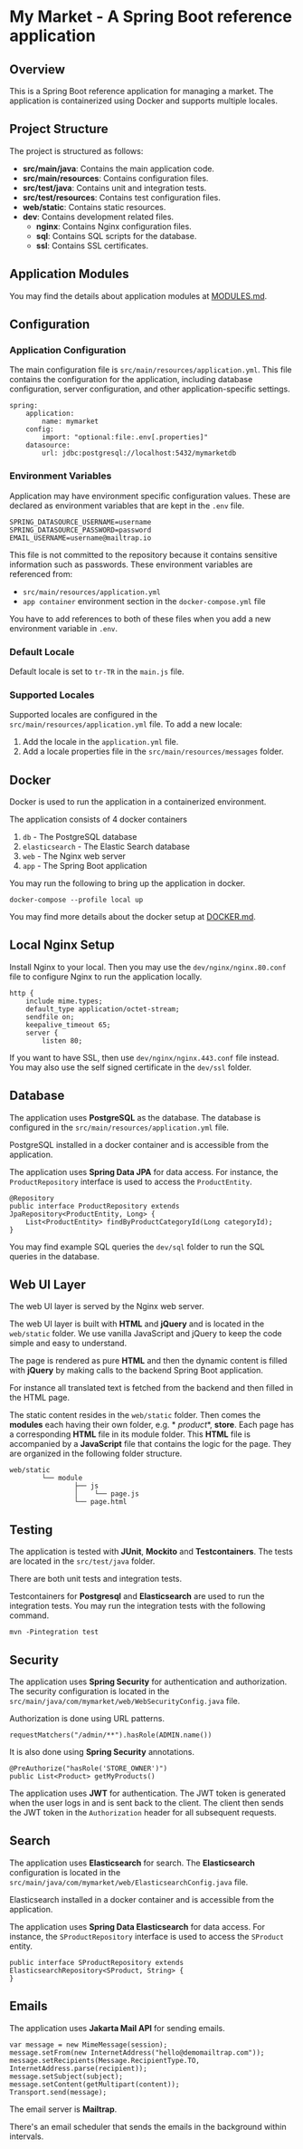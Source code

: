 # My Market - A Spring Boot reference application

## Overview

This is a Spring Boot reference application for managing a market. The application is containerized using Docker and
supports multiple locales.

## Project Structure

The project is structured as follows:
- **src/main/java**: Contains the main application code.
- **src/main/resources**: Contains configuration files.
- **src/test/java**: Contains unit and integration tests.
- **src/test/resources**: Contains test configuration files.
- **web/static**: Contains static resources.
- **dev**: Contains development related files.
    - **nginx**: Contains Nginx configuration files.
    - **sql**: Contains SQL scripts for the database.
    - **ssl**: Contains SSL certificates.

## Application Modules

You may find the details about application modules at [MODULES.md](documents/MODULES.md).

## Configuration

### Application Configuration

The main configuration file is `src/main/resources/application.yml`. This file contains the configuration for the
application, including database configuration, server configuration, and other application-specific settings.

    spring:
        application:
            name: mymarket
        config:
            import: "optional:file:.env[.properties]"
        datasource:
            url: jdbc:postgresql://localhost:5432/mymarketdb

### Environment Variables

Application may have environment specific configuration values. These are declared as environment variables that are
kept in the `.env` file.

    SPRING_DATASOURCE_USERNAME=username
    SPRING_DATASOURCE_PASSWORD=password
    EMAIL_USERNAME=username@mailtrap.io

This file is not committed to the repository because it contains sensitive information such as passwords. These
environment variables are referenced from:

- `src/main/resources/application.yml`
- `app container` environment section in the `docker-compose.yml` file

You have to add references to both of these files when you add a new environment variable in `.env`.

### Default Locale

Default locale is set to `tr-TR` in the `main.js` file.

### Supported Locales

Supported locales are configured in the `src/main/resources/application.yml` file.
To add a new locale:

1. Add the locale in the `application.yml` file.
2. Add a locale properties file in the `src/main/resources/messages` folder.

## Docker

Docker is used to run the application in a containerized environment.

The application consists of 4 docker containers

1. `db` - The PostgreSQL database
2. `elasticsearch` - The Elastic Search database
3. `web` - The Nginx web server
4. `app` - The Spring Boot application

You may run the following to bring up the application in docker.

    docker-compose --profile local up

You may find more details about the docker setup at [DOCKER.md](documents/DOCKER.md).

## Local Nginx Setup

Install Nginx to your local. Then you may use the `dev/nginx/nginx.80.conf` file to configure Nginx to run the
application locally.

    http {
        include mime.types;
        default_type application/octet-stream;
        sendfile on;
        keepalive_timeout 65;
        server {
            listen 80;

If you want to have SSL, then use `dev/nginx/nginx.443.conf` file instead. You may also use the self signed certificate
in the `dev/ssl` folder.

## Database

The application uses **PostgreSQL** as the database. The database is configured in the
`src/main/resources/application.yml` file.

PostgreSQL installed in a docker container and is accessible from the application.

The application uses **Spring Data JPA** for data access. For instance, the `ProductRepository` interface is used to
access the `ProductEntity`.

    @Repository
    public interface ProductRepository extends JpaRepository<ProductEntity, Long> {
        List<ProductEntity> findByProductCategoryId(Long categoryId);
    }

You may find example SQL queries the `dev/sql` folder to run the SQL queries in the database.

## Web UI Layer

The web UI layer is served by the Nginx web server.

The web UI layer is built with **HTML** and **jQuery** and is located in the `web/static` folder.
We use vanilla JavaScript and jQuery to keep the code simple and easy to understand.

The page is rendered as pure **HTML** and then the dynamic content is filled with **jQuery** by making calls to the
backend Spring Boot application.

For instance all translated text is fetched from the backend and then filled in the HTML page.

The static content resides in the `web/static` folder. Then comes the **modules** each having their own folder, e.g. *
*product**, **store**.
Each page has a corresponding **HTML** file in its module folder. This **HTML** file is accompanied by a **JavaScript**
file that contains the logic for the page.
They are organized in the following folder structure.

    web/static
            └── module
                    ├── js
                    │    └── page.js
                    └── page.html

## Testing

The application is tested with **JUnit**, **Mockito** and **Testcontainers**. The tests are located in the
`src/test/java` folder.

There are both unit tests and integration tests.

Testcontainers for **Postgresql** and **Elasticsearch** are used to run the integration tests.
You may run the integration tests with the following command.

    mvn -Pintegration test

## Security

The application uses **Spring Security** for authentication and authorization.
The security configuration is located in the `src/main/java/com/mymarket/web/WebSecurityConfig.java` file.

Authorization is done using URL patterns.

    requestMatchers("/admin/**").hasRole(ADMIN.name())

It is also done using **Spring Security** annotations.

    @PreAuthorize("hasRole('STORE_OWNER')")
    public List<Product> getMyProducts()

The application uses **JWT** for authentication.
The JWT token is generated when the user logs in and is sent back to the client.
The client then sends the JWT token in the `Authorization` header for all subsequent requests.

## Search

The application uses **Elasticsearch** for search.
The **Elasticsearch** configuration is located in the `src/main/java/com/mymarket/web/ElasticsearchConfig.java` file.

Elasticsearch installed in a docker container and is accessible from the application.

The application uses **Spring Data Elasticsearch** for data access. For instance, the `SProductRepository` interface is
used to access the `SProduct` entity.

    public interface SProductRepository extends ElasticsearchRepository<SProduct, String> {
    }

## Emails

The application uses **Jakarta Mail API** for sending emails.

    var message = new MimeMessage(session);
    message.setFrom(new InternetAddress("hello@demomailtrap.com"));
    message.setRecipients(Message.RecipientType.TO, InternetAddress.parse(recipient));
    message.setSubject(subject);
    message.setContent(getMultipart(content));
    Transport.send(message);

The email server is **Mailtrap**.

There's an email scheduler that sends the emails in the background within intervals.
